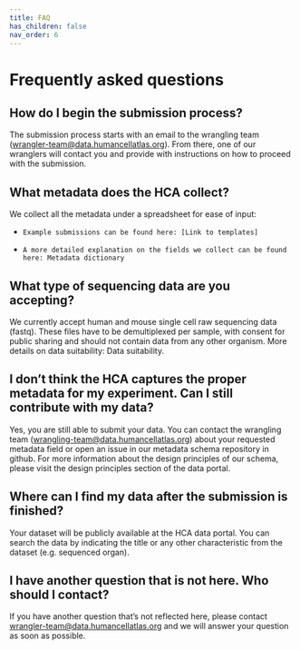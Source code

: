 ```yaml
---
title: FAQ
has_children: false
nav_order: 6
---
```


# Frequently asked questions

## How do I begin the submission process?
The submission process starts with an email to the wrangling team (wrangler-team@data.humancellatlas.org). From there, one of our wranglers will contact you and provide with instructions on how to proceed with the submission.
 
## What metadata does the HCA collect?
We collect all the metadata under a spreadsheet for ease of input:
-     Example submissions can be found here: [Link to templates]
-     A more detailed explanation on the fields we collect can be found here: Metadata dictionary
 
## What type of sequencing data are you accepting?
We currently accept human and mouse single cell raw sequencing data (fastq). These files have to be demultiplexed per sample, with consent for public sharing and should not contain data from any other organism. More details on data suitability: Data suitability.
 
## I don’t think the HCA captures the proper metadata for my experiment. Can I still contribute with my data?
Yes, you are still able to submit your data. You can contact the wrangling team (wrangling-team@data.humancellatlas.org) about your requested metadata field or open an issue in our metadata schema repository in github. For more information about the design principles of our schema, please visit the design principles section of the data portal.
 
## Where can I find my data after the submission is finished?
Your dataset will be publicly available at the HCA data portal. You can search the data by indicating the title or any other characteristic from the dataset (e.g. sequenced organ).
 
## I have another question that is not here. Who should I contact?
If you have another question that’s not reflected here, please contact wrangler-team@data.humancellatlas.org and we will  answer your question as soon as possible.

